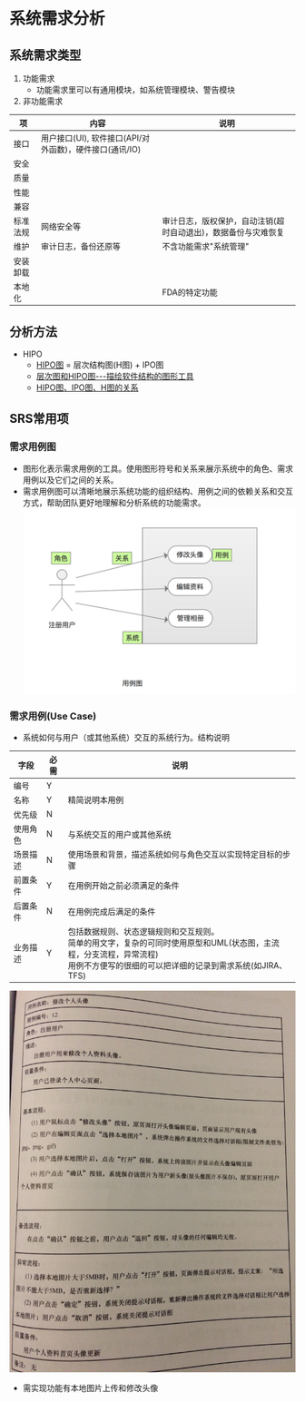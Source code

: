 # 系统需求分析
## 系统需求类型
1. 功能需求
    * 功能需求里可以有通用模块，如系统管理模块、警告模块
1. 非功能需求

| 项 | 内容 | 说明 |
| - | - | - |
| 接口 | 用户接口(UI), 软件接口(API/对外函数)，硬件接口(通讯/IO) |  |
| 安全 |  |  |
| 质量 |  |  |
| 性能 |  |  |
| 兼容 |  |  |
| 标准法规 | 网络安全等 | 审计日志，版权保护，自动注销(超时自动退出)，数据备份与灾难恢复 |
| 维护 | 审计日志，备份还原等 | 不含功能需求"系统管理" |
| 安装卸载 |  |  |
| 本地化 |  | FDA的特定功能 |

## 分析方法
* HIPO
    * [HIPO图](https://blog.csdn.net/wangjingna/article/details/41318739) = 层次结构图(H图) + IPO图
    * [层次图和HIPO图---描绘软件结构的图形工具](https://blog.51cto.com/mengdong/1398151)
    * [HIPO图、IPO图、H图的关系](https://blog.csdn.net/lvshihua/article/details/8545345)

## SRS常用项
### 需求用例图
* 图形化表示需求用例的工具。使用图形符号和关系来展示系统中的角色、需求用例以及它们之间的关系。
* 需求用例图可以清晰地展示系统功能的组织结构、用例之间的依赖关系和交互方式，帮助团队更好地理解和分析系统的功能需求。
![](s/sa/caseDiagram.png)

### 需求用例(Use Case)
* 系统如何与用户（或其他系统）交互的系统行为。结构说明

| 字段 | 必需 | 说明 |
| - | - | - |
| 编号 | Y |  |
| 名称 | Y | 精简说明本用例 |
| 优先级 | N |  |
| 使用角色 | N | 与系统交互的用户或其他系统 |
| 场景描述 | N | 使用场景和背景，描述系统如何与角色交互以实现特定目标的步骤 |
| 前置条件 | Y | 在用例开始之前必须满足的条件 |
| 后置条件 | N | 在用例完成后满足的条件 |
| 业务描述 | Y | 包括数据规则、状态逻辑规则和交互规则。 <br> 简单的用文字，复杂的可同时使用原型和UML(状态图，主流程，分支流程，异常流程) <br> 用例不方便写的很细的可以把详细的记录到需求系统(如JIRA、TFS) |
![](s/sa/case.jpg)
* 需实现功能有本地图片上传和修改头像